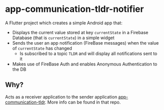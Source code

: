 # app-communication-tldr-notifier

A Flutter project which creates a simple Android app that:

- Displays the current value stored at key `currentState` in a Firebase Database (that is `currentState`) in a simple widget
- Sends the user an app notification (FireBase messages) when the value of `currentState` has changed
  - Is subscribed to a topic `TLDR` and will display all notifications sent to it
- Makes use of FireBase Auth and enables Anonymous Authentication to the DB

## Why?

Acts as a receiver application to the sender application [app-communication-tldr](https://github.com/thameezb/app-communication-tldr/blob/main/README.md). More info can be found in that repo.
